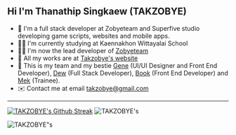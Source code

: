<h2>Hi I'm Thanathip Singkaew (TAKZOBYE)</h2>

- 🧠 I'm a full stack developer at Zobyeteam and Superfive studio developing game scripts, websites and mobile apps.
- 🧑‍🎓 I'm currently studying at Kaennakhon Wittayalai School
- 🧑‍💻 I'm now the lead developer of [Zobyeteam](https://takzobye.dev)
- 📃 All my works are at [Takzobye's website](https://takzobye.dev)
- 💖 This is my team and my bestie [Gene](https://github.com/genezobye) (UI/UI Designer and Front End Developer), [Dew](https://github.com/Generatee) (Full Stack Developer), [Book](https://github.com/InTheLibraryy) (Front End Developer) and [Mek](https://github.com/siripat01) (Trainee).
- ✉️ Contact me at email takzobye@gmail.com

<hr>

[![TAKZOBYE's Github Streak](http://github-readme-streak-stats.herokuapp.com?user=takzobye&theme=radical)](https://git.io/streak-stats)
![ TAKZOBYE's ](https://takzobye-github-readme-stats.vercel.app/api?username=takzobye&count_private=true&show_icons=true&theme=radical)

![ TAKZOBYE"s ](https://takzobye-github-readme-stats.vercel.app/api/top-langs/?username=takzobye&show_icons=true&theme=radical)
